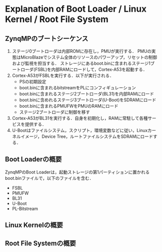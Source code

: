 # Explanation of Boot Loader / Linux Kernel / Root File System

## ZynqMPのブートシーケンス
1. ステージ0ブートローダは内部ROMに存在し，PMUが実行する．
  PMUの実態はMicroBlazeでシステム全体のリソースのパワーアップ，リセットの制御および監視を担当する．
  ストレージにあるboot.binに含まれるステージ1ブートローダ(FSBL)を内部RAMにロードして，Cortex-A53を起動する．
2. Cortex-A53がFSBLを実行する．以下が実行される．
    - PSの初期設定
    - boot.binに含まれるbitstreamをPLにコンフィギュレーション
    - boot.binに含まれるステージ2ブートローダ(BL31)を内部RAMにロード
    - boot.binに含めれるステージ3ブートローダ(U-Boot)をSDRAMにロード
    - boot.binに含まれるPMUFWをPMUのRAMにロード
    - ステージ2ブートローダに制御を移す
3. Cortex-A53がBL31を実行する．自身を初期化し，RAMに常駐して各種サービスを提供する．
4. U-Bootはファイルシステム，スクリプト，環境変数などに従い，Linuxカーネルイメージ，Device Tree，ルートファイルシステムをSDRAMにロードする．

## Boot Loaderの概要
ZynqMPのBoot Loaderは，起動ストレージの第1パーティションに置かれるboot.binファイルで，以下のファイルを含む．
- FSBL
- PMUFW
- BL31
- U-Boot
- PL-Bitstream

## Linux Kernelの概要
## Root File Systemの概要
